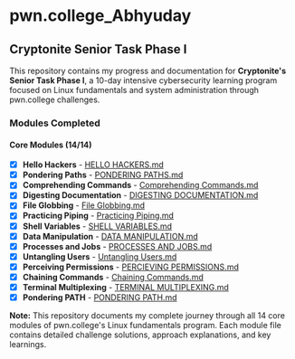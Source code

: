 # pwn.college_Abhyuday

## Cryptonite Senior Task Phase I

This repository contains my progress and documentation for **Cryptonite's Senior Task Phase I**, a 10-day intensive cybersecurity learning program focused on Linux fundamentals and system administration through pwn.college challenges.

###  Modules Completed

#### Core Modules (14/14)
- [x] **Hello Hackers** - [HELLO HACKERS.md](./HELLO%20HACKERS.md)
- [x] **Pondering Paths** - [PONDERING PATHS.md](./PONDERING%20PATHS.md)
- [x] **Comprehending Commands** - [Comprehending Commands.md](./Comprehending%20Commands.md)
- [x] **Digesting Documentation** - [DIGESTING DOCUMENTATION.md](./DIGESTING%20DOCUMENTATION.md)
- [x] **File Globbing** - [File Globbing.md](./File%20Globbing.md)
- [x] **Practicing Piping** - [Practicing Piping.md](./Practicing%20Piping.md)
- [x] **Shell Variables** - [SHELL VARIABLES.md](./SHELL%20VARIABLES.md)
- [x] **Data Manipulation** - [DATA MANIPULATION.md](./DATA%20MANIPULATION.md)
- [x] **Processes and Jobs** - [PROCESSES AND JOBS.md](./PROCESSES%20AND%20JOBS.md)
- [x] **Untangling Users** - [Untangling Users.md](./Untangling%20Users.md)
- [x] **Perceiving Permissions** - [PERCIEVING PERMISSIONS.md](./PERCIEVING%20PERMISSIONS.md)
- [x] **Chaining Commands** - [Chaining Commands.md](./Chaining%20Commands.md) 
- [x] **Terminal Multiplexing** - [TERMINAL MULTIPLEXING.md](./TERMINAL%20MULTIPLEXING.md)
- [x] **Pondering PATH** - [PONDERING PATH.md](./PONDERING%20PATH.md)

**Note:** This repository documents my complete journey through all 14 core modules of pwn.college's Linux fundamentals program. Each module file contains detailed challenge solutions, approach explanations, and key learnings.


